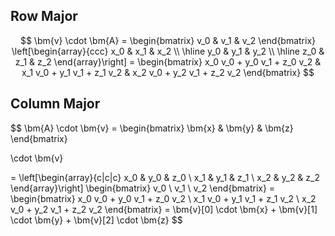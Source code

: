 ## Row Major
$$
\bm{v} \cdot \bm{A} = \begin{bmatrix} v_0 & v_1 & v_2 \end{bmatrix} \left[\begin{array}{ccc} x_0 & x_1 & x_2 \\ \hline y_0 & y_1 & y_2 \\ \hline z_0 & z_1 & z_2 \end{array}\right] = \begin{bmatrix} x_0 v_0 + y_0 v_1 + z_0 v_2 & x_1 v_0 + y_1 v_1 + z_1 v_2 & x_2 v_0 + y_2 v_1 + z_2 v_2 \end{bmatrix}
$$

## Column Major
$$
\bm{A} \cdot \bm{v} =
\begin{bmatrix}
\bm{x} & \bm{y} & \bm{z}
\end{bmatrix}

\cdot \bm{v}

=
\left[\begin{array}{c|c|c} x_0 & y_0 & z_0 \\ x_1 & y_1 & z_1 \\ x_2 & y_2 & z_2 \end{array}\right] \begin{bmatrix} v_0 \\ v_1 \\ v_2 \end{bmatrix} = \begin{bmatrix} x_0 v_0 + y_0 v_1 + z_0 v_2 \\ x_1 v_0 + y_1 v_1 + z_1 v_2 \\ x_2 v_0 + y_2 v_1 + z_2 v_2 \end{bmatrix} = \bm{v}[0] \cdot \bm{x} + \bm{v}[1] \cdot \bm{y} + \bm{v}[2] \cdot \bm{z}
$$
